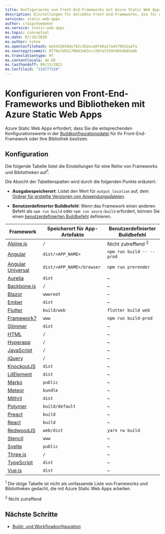 ```yaml
---
title: Konfigurieren von Front-End-Frameworks mit Azure Static Web Apps
description: Einstellungen für beliebte Front-End-Frameworks, die für Azure Static Web Apps erforderlich sind
services: static-web-apps
author: craigshoemaker
ms.service: static-web-apps
ms.topic: conceptual
ms.date: 07/18/2020
ms.author: cshoe
ms.openlocfilehash: be5415658de782c362eca0f40a17a4578932aafa
ms.sourcegitcommit: 0770a7d91278043a83ccc597af25934854605e8b
ms.translationtype: HT
ms.contentlocale: de-DE
ms.lasthandoff: 09/13/2021
ms.locfileid: "124777220"
---
```

# <a name="configure-front-end-frameworks-and-libraries-with-azure-static-web-apps"></a>Konfigurieren von Front-End-Frameworks und Bibliotheken mit Azure Static Web Apps

Azure Static Web Apps erfordert, dass Sie die entsprechenden Konfigurationswerte in der [Buildkonfigurationsdatei](build-configuration.md) für Ihr Front-End-Framework oder Ihre Bibliothek besitzen.

## <a name="configuration"></a>Konfiguration

Die folgende Tabelle listet die Einstellungen für eine Reihe von Frameworks und Bibliotheken auf<sup>1</sup>.

Die Absicht der Tabellenspalten wird durch die folgenden Punkte erläutert:

- **Ausgabespeicherort**: Listet den Wert für `output_location` auf, dem [Ordner für erstellte Versionen von Anwendungsdateien](build-configuration.md).

- **Benutzerdefinierter Buildbefehl**: Wenn das Framework einen anderen Befehl als `npm run build` oder `npm run azure:build` erfordert, können Sie einen [benutzerdefinierten Buildbefehl](build-configuration.md#custom-build-commands) definieren.

| Framework | Speicherort für App-Artefakte | Benutzerdefinierter Buildbefehl |
|--|--|--|
| [Alpine.js](https://github.com/alpinejs/alpine/) | `/` | Nicht zutreffend <sup>2</sup> |
| [Angular](https://angular.io/) | `dist/<APP_NAME>` | `npm run build -- --prod` |
| [Angular Universal](https://angular.io/guide/universal) | `dist/<APP_NAME>/browser` | `npm run prerender` |
| [Aurelia](https://aurelia.io/) | `dist` | – |
| [Backbone.js](https://backbonejs.org/) | `/` | – |
| [Blazor](https://dotnet.microsoft.com/apps/aspnet/web-apps/blazor) | `wwwroot` | – |
| [Ember](https://emberjs.com/) | `dist` | – |
| [Flutter](https://flutter.dev/) | `build/web` | `flutter build web` |
| [Framework7](https://framework7.io/) | `www` | `npm run build-prod` |
| [Glimmer](https://glimmerjs.com/) | `dist` | – |
| [HTML](https://developer.mozilla.org/docs/Web/HTML) | `/` | – |
| [Hyperapp](https://hyperapp.dev/) | `/` | – |
| [JavaScript](https://developer.mozilla.org/docs/Web/javascript) | `/` | – |
| [jQuery](https://jquery.com/) | `/` | – |
| [KnockoutJS](https://knockoutjs.com/) | `dist` | – |
| [LitElement](https://lit-element.polymer-project.org/) | `dist` | – |
| [Marko](https://markojs.com/) | `public` | – |
| [Meteor](https://www.meteor.com/) | `bundle` | – |
| [Mithril](https://mithril.js.org/) | `dist` | – |
| [Polymer](https://www.polymer-project.org/) | `build/default` | – |
| [Preact](https://preactjs.com/) | `build` | – |
| [React](https://reactjs.org/) | `build` | – |
| [RedwoodJS](https://redwoodjs.com/) | `web/dist` | `yarn rw build` |
| [Stencil](https://stenciljs.com/) | `www` | – |
| [Svelte](https://svelte.dev/) | `public` | – |
| [Three.js](https://threejs.org/) | `/` | – |
| [TypeScript](https://www.typescriptlang.org/) | `dist` | – |
| [Vue.js](https://vuejs.org/) | `dist` | – |

<sup>1</sup> Die obige Tabelle ist nicht als umfassende Liste von Frameworks und Bibliotheken gedacht, die mit Azure Static Web Apps arbeiten.

<sup>2</sup> Nicht zutreffend

## <a name="next-steps"></a>Nächste Schritte

- [Build- und Workflowkonfiguration](build-configuration.md)

